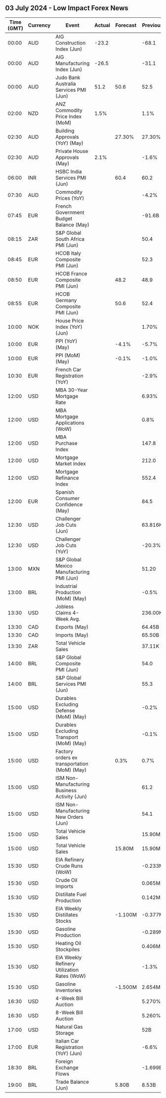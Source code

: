 ## 03 July 2024 - Low Impact Forex News

| Time (GMT) | Currency | Event | Actual | Forecast | Previous |
|------|----------|-------|--------|----------|----------|
| 00:00 | AUD | AIG Construction Index (Jun) | -23.2 |  | -68.1 |
| 00:00 | AUD | AIG Manufacturing Index (Jun) | -26.5 |  | -31.1 |
| 00:00 | AUD | Judo Bank Australia Services PMI (Jun) | 51.2 | 50.6 | 52.5 |
| 02:00 | NZD | ANZ Commodity Price Index (MoM) | 1.5% |  | 1.1% |
| 02:30 | AUD | Building Approvals (YoY) (May) |  | 27.30% | 27.30% |
| 02:30 | AUD | Private House Approvals (May) | 2.1% |  | -1.6% |
| 06:00 | INR | HSBC India Services PMI (Jun) |  | 60.4 | 60.2 |
| 07:30 | AUD | Commodity Prices (YoY) |  |  | -4.2% |
| 07:45 | EUR | French Government Budget Balance (May) |  |  | -91.6B |
| 08:15 | ZAR | S&P Global South Africa PMI (Jun) |  |  | 50.4 |
| 08:45 | EUR | HCOB Italy Composite PMI (Jun) |  |  | 52.3 |
| 08:50 | EUR | HCOB France Composite PMI (Jun) |  | 48.2 | 48.9 |
| 08:55 | EUR | HCOB Germany Composite PMI (Jun) |  | 50.6 | 52.4 |
| 10:00 | NOK | House Price Index (YoY) (Jun) |  |  | 1.70% |
| 10:00 | EUR | PPI (YoY) (May) |  | -4.1% | -5.7% |
| 10:00 | EUR | PPI (MoM) (May) |  | -0.1% | -1.0% |
| 10:30 | EUR | French Car Registration (YoY) |  |  | -2.9% |
| 12:00 | USD | MBA 30-Year Mortgage Rate |  |  | 6.93% |
| 12:00 | USD | MBA Mortgage Applications (WoW) |  |  | 0.8% |
| 12:00 | USD | MBA Purchase Index |  |  | 147.8 |
| 12:00 | USD | Mortgage Market Index |  |  | 212.0 |
| 12:00 | USD | Mortgage Refinance Index |  |  | 552.4 |
| 12:00 | EUR | Spanish Consumer Confidence (May) |  |  | 84.5 |
| 12:30 | USD | Challenger Job Cuts (Jun) |  |  | 63.816K |
| 12:30 | USD | Challenger Job Cuts (YoY) |  |  | -20.3% |
| 13:00 | MXN | S&P Global Mexico Manufacturing PMI (Jun) |  |  | 51.20 |
| 13:00 | BRL | Industrial Production (MoM) (May) |  |  | -0.5% |
| 13:30 | USD | Jobless Claims 4-Week Avg. |  |  | 236.00K |
| 13:30 | CAD | Exports (May) |  |  | 64.45B |
| 13:30 | CAD | Imports (May) |  |  | 65.50B |
| 13:30 | ZAR | Total Vehicle Sales |  |  | 37.11K |
| 14:00 | BRL | S&P Global Composite PMI (Jun) |  |  | 54.0 |
| 14:00 | BRL | S&P Global Services PMI (Jun) |  |  | 55.3 |
| 15:00 | USD | Durables Excluding Defense (MoM) (May) |  |  | -0.2% |
| 15:00 | USD | Durables Excluding Transport (MoM) (May) |  |  | -0.1% |
| 15:00 | USD | Factory orders ex transportation (MoM) (May) |  | 0.3% | 0.7% |
| 15:00 | USD | ISM Non-Manufacturing Business Activity (Jun) |  |  | 61.2 |
| 15:00 | USD | ISM Non-Manufacturing New Orders (Jun) |  |  | 54.1 |
| 15:00 | USD | Total Vehicle Sales |  |  | 15.90M |
| 15:00 | USD | Total Vehicle Sales |  | 15.80M | 15.90M |
| 15:30 | USD | EIA Refinery Crude Runs (WoW) |  |  | -0.233M |
| 15:30 | USD | Crude Oil Imports |  |  | 0.065M |
| 15:30 | USD | Distillate Fuel Production |  |  | 0.142M |
| 15:30 | USD | EIA Weekly Distillates Stocks |  | -1.100M | -0.377M |
| 15:30 | USD | Gasoline Production |  |  | -0.289M |
| 15:30 | USD | Heating Oil Stockpiles |  |  | 0.406M |
| 15:30 | USD | EIA Weekly Refinery Utilization Rates (WoW) |  |  | -1.3% |
| 15:30 | USD | Gasoline Inventories |  | -1.500M | 2.654M |
| 16:30 | USD | 4-Week Bill Auction |  |  | 5.270% |
| 16:30 | USD | 8-Week Bill Auction |  |  | 5.260% |
| 17:00 | USD | Natural Gas Storage |  |  | 52B |
| 17:00 | EUR | Italian Car Registration (YoY) (Jun) |  |  | -6.6% |
| 18:30 | BRL | Foreign Exchange Flows |  |  | -1.699B |
| 19:00 | BRL | Trade Balance (Jun) |  | 5.80B | 8.53B |

